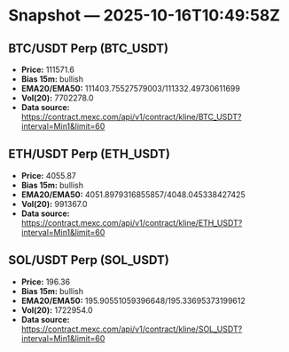 # Snapshot — 2025-10-16T10:49:58Z

## BTC/USDT Perp (BTC_USDT)
- **Price:** 111571.6
- **Bias 15m:** bullish
- **EMA20/EMA50:** 111403.75527579003/111332.49730611699
- **Vol(20):** 7702278.0
- **Data source:** https://contract.mexc.com/api/v1/contract/kline/BTC_USDT?interval=Min1&limit=60

## ETH/USDT Perp (ETH_USDT)
- **Price:** 4055.87
- **Bias 15m:** bullish
- **EMA20/EMA50:** 4051.8979316855857/4048.045338427425
- **Vol(20):** 991367.0
- **Data source:** https://contract.mexc.com/api/v1/contract/kline/ETH_USDT?interval=Min1&limit=60

## SOL/USDT Perp (SOL_USDT)
- **Price:** 196.36
- **Bias 15m:** bullish
- **EMA20/EMA50:** 195.90551059396648/195.33695373199612
- **Vol(20):** 1722954.0
- **Data source:** https://contract.mexc.com/api/v1/contract/kline/SOL_USDT?interval=Min1&limit=60
